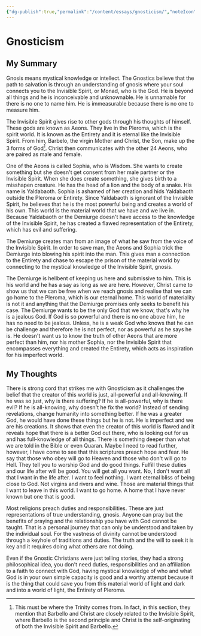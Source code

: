 ```yaml
---
{"dg-publish":true,"permalink":"/content/essays/gnosticism/","noteIcon":""}
---
```


# Gnosticism

## My Summary

Gnosis means mystical knowledge or intellect. The Gnostics believe that the path to salvation is through an understanding of gnosis where your soul connects you to the Invisible Spirit, or Monad, who is the God. He is beyond all things and he is inconceivable and unknownable. He is unnamable for there is no one to name him. He is immeasurable because there is no one to measure him. 

The Invisible Spirit gives rise to other gods through his thoughts of himself. These gods are known as Aeons. They live in the Pleroma, which is the spirit world. It is known as the Entirety and it is eternal like the Invisible Spirit. From him, Barbelo, the virgin Mother and Christ, the Son, make up the 3 forms of God[^1]. Christ then communicates with the other 24 Aeons, who are paired as male and female.

One of the Aeons is called Sophia, who is Wisdom. She wants to create something but she doesn't get consent from her male partner or the Invisible Spirit. When she does create something, she gives birth to a misshapen creature. He has the head of a lion and the body of a snake. His name is Yaldabaoth. Sophia is ashamed of her creation and hids Yaldabaoth outside the Pleroma or Entirety. Since Yaldabaoth is ignorant of the Invisible Spirit, he believes that he is the most powerful being and creates a world of his own. This world is the material world that we have and we live in. Because Yaldabaoth or the Demiurge doesn't have access to the knowledge of the Invisible Spirit, he has created a flawed representation of the Entirety, which has evil and suffering. 

The Demiurge creates man from an image of what he saw from the voice of the Invisible Spirit. In order to save man, the Aeons and Sophia trick the Demiurge into blowing his spirit into the man. This gives man a connection to the Entirety and chase to escape the prison of the material world by connecting to the mystical knowledge of the Invisible Spirit, gnosis. 

The Demiurge is hellbent of keeping us here and submissive to him. This is his world and he has a say as long as we are here. However, Christ came to show us that we can be free when we reach gnosis and realise that we can go home to the Pleroma, which is our eternal home. This world of materiality is not it and anything that the Demiurge promises only seeks to benefit his case. The Demiurge wants to be the only God that we know, that's why he is a jealous God. If God is so powerful and there is no one above him, he has no need to be jealous. Unless, he is a weak God who knows that he can be challenge and therefore he is not perfect, nor as powerful as he says he is. He doesn't want us to know the truth of other Aeons that are more perfect than him, nor his mother Sophia, nor the Invisible Spirit that encompasses everything and created the Entirety, which acts as inspiration for his imperfect world.

## My Thoughts

There is strong cord that strikes me with Gnosticism as it challenges the belief that the creator of this world is just, all-powerful and all-knowing. If he was so just, why is there suffering? If he is all-powerful, why is there evil? If he is all-knowing, why doesn't he fix the world? Instead of sending revelations, change humanity into something better. If he was a greater God, he would have done these things but he is not. He is imperfect and we are his creations. It shows that even the creator of this world is flawed and it reveals hope that there is a better God out there, who is looking out for us and has full-knowledge of all things. There is something deeper than what we are told in the Bible or even Quaran. Maybe I need to read further, however, I have come to see that this scriptures preach hope and fear. He say that those who obey will go to Heaven and those who don't will go to Hell. They tell you to worship God and do good things. Fulfill these duties and our life after will be good. You will get all you want. No, I don't want all that I want in the life after. I want to feel nothing. I want eternal bliss of being close to God. Not virgins and rivers and wine. Those are material things that I want to leave in this world. I want to go home. A home that I have never known but one that is good.

Most religions preach duties and responsibilities. These are just representations of true understanding, gnosis. Anyone can pray but the benefits of praying and the relationship you have with God cannot be taught. That is a personal journey that can only be understood and taken by the individual soul. For the vastness of divinity cannot be understood through a keyhole of traditions and duties. The truth and the will to seek it is key and it requires doing what others are not doing. 

Even if the Gnostic Christians were just telling stories, they had a strong philosophical idea, you don't need duties, responsibilities and an affiliation to a faith to connect with God, having mystical knowledge of who and what God is in your own simple capacity is good and a worthy attempt because it is the thing that could save you from this material world of light and dark and into a world of light, the Entirety of Pleroma. 

[^1]: This must be where the Trinity comes from. In fact, in this section, they mention that Barbello and Christ are closely related to the Invisible Spirit, where Barbello is the second principle and Christ is the self-originating of both the Invisible Spirit and Barbello.


